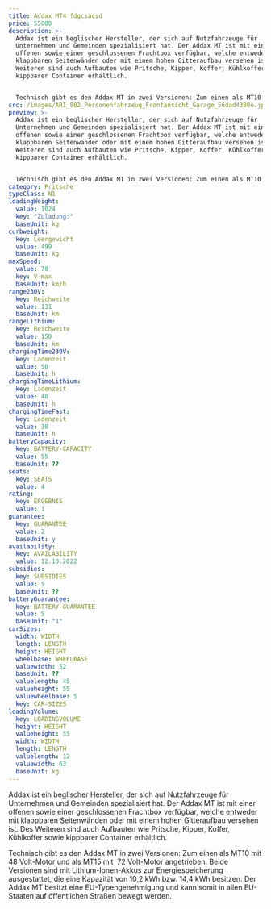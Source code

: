 ```yaml
---
title: Addax MT4 fdgcsacsd
price: 55000
description: >-
  Addax ist ein beglischer Hersteller, der sich auf Nutzfahrzeuge für
  Unternehmen und Gemeinden spezialisiert hat. Der Addax MT ist mit einer
  offenen sowie einer geschlossenen Frachtbox verfügbar, welche entweder mit
  klappbaren Seitenwänden oder mit einem hohen Gitteraufbau versehen ist. Des
  Weiteren sind auch Aufbauten wie Pritsche, Kipper, Koffer, Kühlkoffer sowie
  kippbarer Container erhältlich.


  Technisch gibt es den Addax MT in zwei Versionen: Zum einen als MT10 mit 48 Volt-Motor und als MT15 mit  72 Volt-Motor angetrieben. Beide Versionen sind mit Lithium-Ionen-Akkus zur Energiespeicherung ausgestattet, die eine Kapazität von 10,2 kWh bzw. 14,4 kWh besitzen. Der Addax MT besitzt eine EU-Typengenehmigung und kann somit in allen EU-Staaten auf öffentlichen Straßen bewegt werden.
src: /images/ARI_802_Personenfahrzeug_Frontansicht_Garage_56dad4380e.jpg
preview: >-
  Addax ist ein beglischer Hersteller, der sich auf Nutzfahrzeuge für
  Unternehmen und Gemeinden spezialisiert hat. Der Addax MT ist mit einer
  offenen sowie einer geschlossenen Frachtbox verfügbar, welche entweder mit
  klappbaren Seitenwänden oder mit einem hohen Gitteraufbau versehen ist. Des
  Weiteren sind auch Aufbauten wie Pritsche, Kipper, Koffer, Kühlkoffer sowie
  kippbarer Container erhältlich.


  Technisch gibt es den Addax MT in zwei Versionen: Zum einen als MT10 mit 48 Volt-Motor und als MT15 mit  72 Volt-Motor angetrieben. Beide Versionen sind mit Lithium-Ionen-Akkus zur Energiespeicherung ausgestattet, die eine Kapazität von 10,2 kWh bzw. 14,4 kWh besitzen. Der Addax MT besitzt eine EU-Typengenehmigung und kann somit in allen EU-Staaten auf öffentlichen Straßen bewegt werden.
category: Pritsche
typeClass: N1
loadingWeight:
  value: 1024
  key: "Zuladung:"
  baseUnit: kg
curbweight:
  key: Leergewicht
  value: 499
  baseUnit: kg
maxSpeed:
  value: 70
  key: V-max
  baseUnit: km/h
range230V:
  key: Reichweite
  value: 131
  baseUnit: km
rangeLithium:
  key: Reichweite
  value: 150
  baseUnit: km
chargingTime230V:
  key: Ladenzeit
  value: 50
  baseUnit: h
chargingTimeLithium:
  key: Ladenzeit
  value: 40
  baseUnit: h
chargingTimeFast:
  key: Ladenzeit
  value: 30
  baseUnit: h
batteryCapacity:
  key: BATTERY-CAPACITY
  value: 55
  baseUnit: ??
seats:
  key: SEATS
  value: 4
rating:
  key: ERGEBNIS
  value: 1
guarantee:
  key: GUARANTEE
  value: 2
  baseUnit: y
availability:
  key: AVAILABILITY
  value: 12.10.2022
subsidies:
  key: SUBSIDIES
  value: 5
  baseUnit: ??
batteryGuarantee:
  key: BATTERY-GUARANTEE
  value: 5
  baseUnit: "1"
carSizes:
  width: WIDTH
  length: LENGTH
  height: HEIGHT
  wheelbase: WHEELBASE
  valuewidth: 52
  baseUnit: ??
  valuelength: 45
  valueheight: 55
  valuewheelbase: 5
  key: CAR-SIZES
loadingVolume:
  key: LOADINGVOLUME
  height: HEIGHT
  valueheight: 55
  width: WIDTH
  length: LENGTH
  valuelength: 12
  valuewidth: 63
  baseUnit: kg
---
```

Addax ist ein beglischer Hersteller, der sich auf Nutzfahrzeuge für Unternehmen und Gemeinden spezialisiert hat. Der Addax MT ist mit einer offenen sowie einer geschlossenen Frachtbox verfügbar, welche entweder mit klappbaren Seitenwänden oder mit einem hohen Gitteraufbau versehen ist. Des Weiteren sind auch Aufbauten wie Pritsche, Kipper, Koffer, Kühlkoffer sowie kippbarer Container erhältlich.

Technisch gibt es den Addax MT in zwei Versionen: Zum einen als MT10 mit 48 Volt-Motor und als MT15 mit  72 Volt-Motor angetrieben. Beide Versionen sind mit Lithium-Ionen-Akkus zur Energiespeicherung ausgestattet, die eine Kapazität von 10,2 kWh bzw. 14,4 kWh besitzen. Der Addax MT besitzt eine EU-Typengenehmigung und kann somit in allen EU-Staaten auf öffentlichen Straßen bewegt werden.